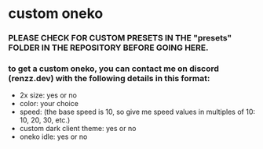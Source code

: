 # custom oneko
### PLEASE CHECK FOR CUSTOM PRESETS IN THE "presets" FOLDER IN THE REPOSITORY BEFORE GOING HERE.
### to get a custom oneko, you can contact me on discord (renzz.dev) with the following details in this format:

* 2x size: yes or no
* color: your choice
* speed: (the base speed is 10, so give me speed values in multiples of 10: 10, 20, 30, etc.)
* custom dark client theme: yes or no
* oneko idle: yes or no
